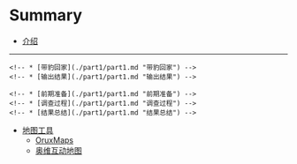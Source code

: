 # Summary

* [介绍](./README.md "介绍")

---

<!-- * [目的](./part1/part1.md "目的") -->
    <!-- * [带豹回家](./part1/part1.md "带豹回家") -->
    <!-- * [输出结果](./part1/part1.md "输出结果") -->
<!-- * [过程](./part1/part1.md "过程") -->
    <!-- * [前期准备](./part1/part1.md "前期准备") -->
    <!-- * [调查过程](./part1/part1.md "调查过程") -->
    <!-- * [结果总结](./part1/part1.md "结果总结") -->
<!-- * [注意事项](./part1/part1.md "注意事项") -->

<!-- --- -->

* [地图工具](./map-tools/map-tools.md "地图工具")
    <!-- * [Google Earth](./map-tools/google-earth.md "Google Earth") -->
    * [OruxMaps](./map-tools/oruxmaps.md "OruxMaps")
    * [奥维互动地图](./map-tools/ovital.md "奥维")

<!-- * [气象预报](./part1/part1.md "气象预报") -->

<!-- * [野外救护](./part1/part1.md "野外救护") -->

<!-- --- -->

<!-- * [结语](./part2/part2.md "结语") -->
